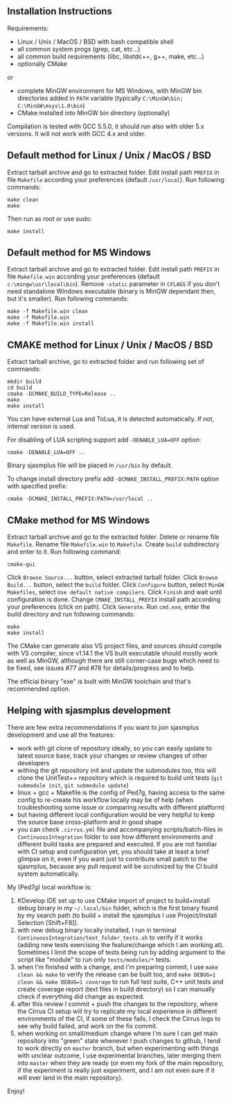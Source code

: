 ## Installation Instructions
Requirements:

- Linux / Unix / MacOS / BSD with bash compatible shell 
- all common system progs (grep, cat, etc...)
- all common build requirements (libc, libstdc++, g++, make, etc...)
- optionally CMake

or

- complete MinGW environment for MS Windows, with MinGW bin directories added in `PATH` variable (typically `C:\MinGW\bin;` `C:\MinGW\msys\1.0\bin`)
- CMake installed into MinGW bin directory (optionally)

Compilation is tested with GCC 5.5.0, it should run also with older 5.x versions. It will not work with GCC 4.x and older.

## Default method for Linux / Unix / MacOS / BSD
Extract tarball archive and go to extracted folder. Edit install path `PREFIX` in file `Makefile` according your preferences (default `/usr/local`). Run following commands:

	make clean
	make

Then run as root or use sudo:

	make install

## Default method for MS Windows
Extract tarball archive and go to extracted folder. Edit install path `PREFIX` in file `Makefile.win` according your preferences (default `c:\mingw\usr\local\bin`). Remove `-static` parameter in `CFLAGS` if you don't need standalone Windows executable (binary is MinGW dependant then, but it's smaller). Run following commands:

	make -f Makefile.win clean
	make -f Makefile.win
	make -f Makefile.win install

## CMAKE method for Linux / Unix / MacOS / BSD
Extract tarball archive, go to extracted folder and run following set of commands:

	mkdir build 
	cd build
	cmake -DCMAKE_BUILD_TYPE=Release ..
	make
	make install

You can have external Lua and ToLua, it is detected automatically. If not, internal version is used.

For disabling of LUA scripting support add `-DENABLE_LUA=OFF` option:

	cmake -DENABLE_LUA=OFF ..

Binary sjasmplus file will be placed in `/usr/bin` by default.

To change install directory prefix add `-DCMAKE_INSTALL_PREFIX:PATH` option with specified prefix:

	cmake -DCMAKE_INSTALL_PREFIX:PATH=/usr/local ..

## CMake method for MS Windows
Extract tarball archive and go to the extracted folder. Delete or rename file `Makefile`. Rename file `Makefile.win` to `Makefile`. Create `build` subdirectory and enter to it. Run following command:

	cmake-gui
	
Click `Browse Source...` button, select extracted tarball folder. Click `Browse Build...` button, select the `build` folder. Click `Configure` button, select `MinGW Makefiles`, select `Use default native compilers`. Click `Finish` and wait until configuration is done. Change `CMAKE_INSTALL_PREFIX` install path according your preferences (click on path). Click `Generate`. Run `cmd.exe`, enter the build directory and run following commands:

	make
	make install	

The CMake can generate also VS project files, and sources should compile with VS compiler, since
v1.14.1 the VS built executable should mostly work as well as MinGW, although there are still
corner-case bugs which need to be fixed, see issues #77 and #78 for details/progress and to help.

The official binary "exe" is built with MinGW toolchain and that's recommended option.

## Helping with sjasmplus development
There are few extra recommendations if you want to join sjasmplus development and use all the features:

- work with git clone of repository ideally, so you can easily update to latest source base, track your changes or review changes of other developers
- withing the git repository init and update the submodules too, this will clone the UnitTest++ repository which is required to build unit tests (`git submodule init`,  `git submodule update`)
- linux + gcc + Makefile is the config of Ped7g, having access to the same config to re-create his workflow locally may be of help (when troubleshooting some issue or comparing results with different platform)
- but having different local configuration would be very helpful to keep the source base cross-platform and in good shape
- you can check `.cirrus.yml` file and accompanying scripts/batch-files in `ContinuousIntegration` folder to see how different environments and different build tasks are prepared and executed. If you are not familiar with CI setup and configuration yet, you should take at least a brief glimpse on it, even if you want just to contribute small patch to the sjasmplus, because any pull request will be scrutinized by the CI build system automatically.

My (Ped7g) local workflow is:

1. KDevelop IDE set up to use CMake import of project to build+install debug binary in my `~/.local/bin` folder, which is the first binary found by my search path (to build + install the sjasmplus I use Project/Install Selection [Shift+F8]).
1. with new debug binary locally installed, I run in terminal `ContinuousIntegration/test_folder_tests.sh` to verify if it works (adding new tests exercising the feature/change which I am working at). Sometimes I limit the scope of tests being run by adding argument to the script like "module" to run only `tests/modules/*` tests.
1. when I'm finished with a change, and I'm preparing commit, I use `make clean && make` to verify the release can be built too, and `make DEBUG=1 clean && make DEBUG=1 coverage` to run full test suite, C++ unit tests and create coverage report (text files in build directory) so I can manually check if everything did change as expected.
1. after this review I commit + push the changes to the repository, where the Cirrus CI setup will try to replicate my local experience in different environments of the CI, if some of these fails, I check the Cirrus logs to see why build failed, and work on the fix commit.
1. when working on small/medium change where I'm sure I can get main repository into "green" state whenever I push changes to github, I tend to work directly on `master` branch, but when experimenting with things with unclear outcome, I use experimental branches, later merging them into `master` when they are ready (or even my fork of the main repository, if the experiment is really just experiment, and I am not even sure if it will ever land in the main repository).

Enjoy!
